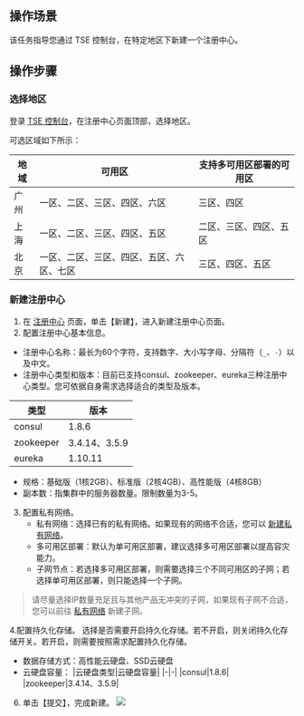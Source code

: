 ## 操作场景
该任务指导您通过 TSE 控制台，在特定地区下新建一个注册中心。


## 操作步骤
### 选择地区
登录 [TSE 控制台](https://console.cloud.tencent.com/tse)，在注册中心页面顶部，选择地区。

可选区域如下所示：

|地域|可用区|支持多可用区部署的可用区|
|-|-|-|
|广州|一区、二区、三区、四区、六区|三区、四区|
|上海|一区、二区、三区、四区、五区|二区、三区、四区、五区|
|北京|一区、二区、三区、四区、五区、六区、七区|三区、四区、五区|

### 新建注册中心
1. 在 [注册中心](https://console.cloud.tencent.com/tse/registry) 页面，单击【新建】，进入新建注册中心页面。
2. 配置注册中心基本信息。
- 注册中心名称：最长为60个字符，支持数字、大小写字母、分隔符（`_`、`-`）以及中文。
- 注册中心类型和版本：目前已支持consul、zookeeper、eureka三种注册中心类型。您可依据自身需求选择适合的类型及版本。
	
|类型|版本|
|-|-|
|consul|1.8.6|
|zookeeper|3.4.14、3.5.9|
|eureka|1.10.11|

- 规格：基础版（1核2GB）、标准版（2核4GB）、高性能版（4核8GB）
- 副本数：指集群中的服务器数量。限制数量为3-5。


3. 配置私有网络。
	- 私有网络：选择已有的私有网络。如果现有的网络不合适，您可以 [新建私有网络](https://console.cloud.tencent.com/vpc)。
	- 多可用区部署：默认为单可用区部署，建议选择多可用区部署以提高容灾能力。
	- 子网节点：若选择多可用区部署，则需要选择三个不同可用区的子网；若选择单可用区部署，则只能选择一个子网。
>请尽量选择IP数量充足且与其他产品无冲突的子网，如果现有子网不合适，您可以前往 [私有网络](https://console.cloud.tencent.com/vpc) 新建子网。

4.配置持久化存储。
选择是否需要开启持久化存储。若不开启，则关闭持久化存储开关。若开启，则需要按照需求配置持久化存储。
- 数据存储方式：高性能云硬盘、SSD云硬盘
- 云硬盘容量：
|云硬盘类型|云硬盘容量|
|-|-|
|consul|1.8.6|
|zookeeper|3.4.14、3.5.9|

6. 单击【提交】，完成新建。
![](https://main.qcloudimg.com/raw/2c58d01f73b8558252df9cfcec1051bc.png)
